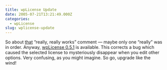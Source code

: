 ```yaml
---
title: wpLicense Update
date: 2005-07-21T13:21:49.000Z
categories:
  - wpLicense
slug: wplicense-update
---
```

So about [that][1]  “really, really works” comment — maybe only one “really” was in order. Anyway, [wpLicense 0.5.1][2]  is available. This corrects a bug which caused the selected license to mysteriously disappear when you edit other options. Very confusing, as you might imagine. So go, upgrade like the wind!



 [1]: http://yergler.net/blog/archives/2005/07/12/wplicense-updated-and-it-really-really-works
 [2]: http://yergler.net/projects/wplicense

